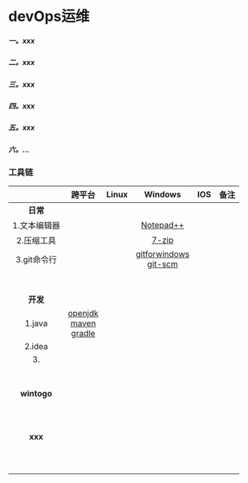 # devOps运维

##### 一。xxx

##### 二。xxx

##### 三。xxx

##### 四。xxx

##### 五。xxx

##### 六。...

### 工具链

|              |           跨平台           | Linux |                           Windows                            | IOS  | 备注 |
| :----------: | :------------------------: | :---: | :----------------------------------------------------------: | :--: | ---- |
|   **日常**   |                            |       |                                                              |      |      |
| 1.文本编辑器 |                            |       | [Notepad++](https://github.com/notepad-plus-plus/notepad-plus-plus) |      |      |
|  2.压缩工具  |                            |       |                 [7-zip](https://7-zip.org/)                  |      |      |
| 3.git命令行  |                            |       | [gitforwindows](https://gitforwindows.org)<br>[git-scm](https://git-scm.com) |      |      |
|              |                            |       |                                                              |      |      |
|              |                            |       |                                                              |      |      |
|              |                            |       |                                                              |      |      |
|              |                            |       |                                                              |      |      |
|              |                            |       |                                                              |      |      |
|              |                            |       |                                                              |      |      |
|              |                            |       |                                                              |      |      |
|   **开发**   |                            |       |                                                              |      |      |
|    1.java    | [openjdk](https://openjdk.org)<br>[maven](https://maven.apache.org)<br>[gradle](https://gradle.org) |       |                                                              |      |      |
|    2.idea    |                            |       |                                                              |      |      |
|      3.      |                            |       |                                                              |      |      |
|              |                            |       |                                                              |      |      |
|              |                            |       |                                                              |      |      |
|              |                            |       |                                                              |      |      |
|              |                            |       |                                                              |      |      |
|              |                            |       |                                                              |      |      |
|              |                            |       |                                                              |      |      |
|              |                            |       |                                                              |      |      |
| **wintogo** |  |       |         |      |      |
|          |        |       |         |      |      |
|          |        |       |         |      |      |
|          |        |       |         |      |      |
|          |        |       |         |      |      |
|          |        |       |         |      |      |
|          |        |       |         |      |      |
|          |        |       |         |      |      |
|          |        |       |         |      |      |
|          |        |       |         |      |      |
|          |        |       |         |      |      |
| **xxx** |        |       |         |      |      |
|          |        |       |         |      |      |
|          |        |       |         |      |      |
|          |        |       |         |      |      |
|          |        |       |         |      |      |
|          |        |       |         |      |      |
|          |        |       |         |      |      |
|          |        |       |         |      |      |
|          |        |       |         |      |      |
|          |        |       |         |      |      |
|          |        |       |         |      |      |


